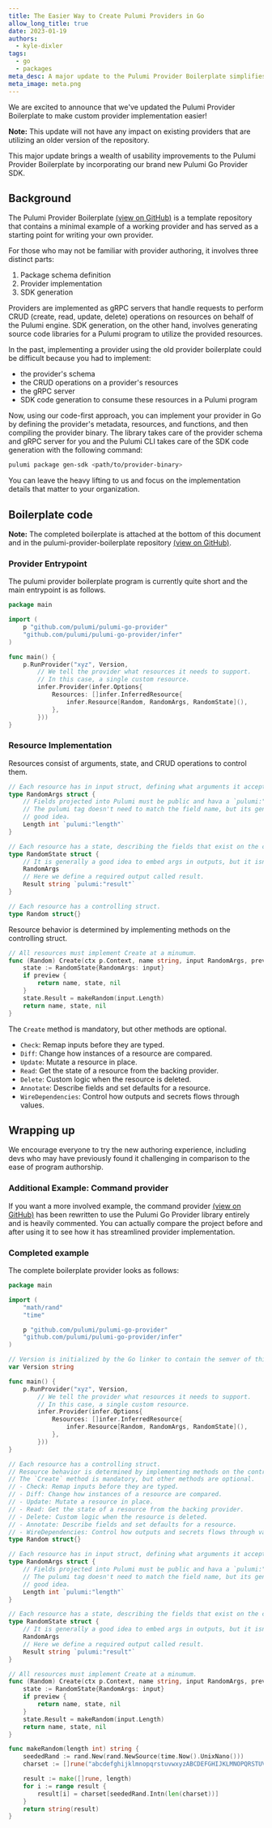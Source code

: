 ```yaml
---
title: The Easier Way to Create Pulumi Providers in Go
allow_long_title: true
date: 2023-01-19
authors: 
  - kyle-dixler
tags:
  - go
  - packages
meta_desc: A major update to the Pulumi Provider Boilerplate simplifies the provider development process.
meta_image: meta.png
---
```


We are excited to announce that we've updated the Pulumi Provider Boilerplate to make custom provider implementation easier!

**Note:** This update will not have any impact on existing providers that are utilizing an older version of the repository.

This major update brings a wealth of usability improvements to the Pulumi Provider Boilerplate by incorporating our brand
new Pulumi Go Provider SDK.

<!--more-->

## Background

The Pulumi Provider Boilerplate [(view on GitHub)](https://github.com/pulumi/pulumi-provider-boilerplate) is a template repository
that contains a minimal example of a working provider and has served as a starting point for writing your own provider.

For those who may not be familiar with provider authoring, it involves three distinct parts:

1. Package schema definition
2. Provider implementation
3. SDK generation

Providers are implemented as gRPC servers that handle requests to perform CRUD (create, read, update, delete) operations on resources on behalf of the Pulumi engine.
SDK generation, on the other hand, involves generating source code libraries for a Pulumi program to utilize the provided resources.

In the past, implementing a provider using the old provider boilerplate could be difficult because you had to implement:

- the provider's schema
- the CRUD operations on a provider's resources
- the gRPC server
- SDK code generation to consume these resources in a Pulumi program

Now, using our code-first approach, you can implement your provider in Go by defining the provider's metadata, resources, and functions, and then compiling the provider binary.
The library takes care of the provider schema and gRPC server for you and the Pulumi CLI takes care of the SDK code generation with the following command:

```bash
pulumi package gen-sdk <path/to/provider-binary>
```

You can leave the heavy lifting to us and focus on the implementation details that matter to your organization.

## Boilerplate code

**Note:** The completed boilerplate is attached at the bottom of this document and in the pulumi-provider-boilerplate repository [(view on GitHub)](https://github.com/pulumi/pulumi-provider-boilerplate).

### Provider Entrypoint

The pulumi provider boilerplate program is currently quite short and the main entrypoint is as follows.

```go
package main

import (
    p "github.com/pulumi/pulumi-go-provider"
    "github.com/pulumi/pulumi-go-provider/infer"
)

func main() {
    p.RunProvider("xyz", Version,
        // We tell the provider what resources it needs to support.
        // In this case, a single custom resource.
        infer.Provider(infer.Options{
            Resources: []infer.InferredResource{
                infer.Resource[Random, RandomArgs, RandomState](),
            },
        }))
}
```

### Resource Implementation

Resources consist of arguments, state, and CRUD operations to control them.

```go
// Each resource has in input struct, defining what arguments it accepts.
type RandomArgs struct {
    // Fields projected into Pulumi must be public and hava a `pulumi:"..."` tag.
    // The pulumi tag doesn't need to match the field name, but its generally a
    // good idea.
    Length int `pulumi:"length"`
}

// Each resource has a state, describing the fields that exist on the created resource.
type RandomState struct {
    // It is generally a good idea to embed args in outputs, but it isn't strictly necessary.
    RandomArgs
    // Here we define a required output called result.
    Result string `pulumi:"result"`
}

// Each resource has a controlling struct.
type Random struct{}
```

Resource behavior is determined by implementing methods on the controlling struct.

```go
// All resources must implement Create at a minumum.
func (Random) Create(ctx p.Context, name string, input RandomArgs, preview bool) (string, RandomState, error) {
    state := RandomState{RandomArgs: input}
    if preview {
        return name, state, nil
    }
    state.Result = makeRandom(input.Length)
    return name, state, nil
}
```

The `Create` method is mandatory, but other methods are optional.

- `Check`: Remap inputs before they are typed.
- `Diff`: Change how instances of a resource are compared.
- `Update`: Mutate a resource in place.
- `Read`: Get the state of a resource from the backing provider.
- `Delete`: Custom logic when the resource is deleted.
- `Annotate`: Describe fields and set defaults for a resource.
- `WireDependencies`: Control how outputs and secrets flows through values.

## Wrapping up

We encourage everyone to try the new authoring experience, including devs who may have previously found it challenging in comparison to the ease of program authorship.

### Additional Example: Command provider

If you want a more involved example, the command provider [(view on GitHub)](https://github.com/pulumi/pulumi-command/) has been
rewritten to use the Pulumi Go Provider library entirely and is heavily commented. You can actually compare the project before and after using it to see how it has streamlined
provider implementation.

### Completed example

The complete boilerplate provider looks as follows:

```go
package main

import (
    "math/rand"
    "time"

    p "github.com/pulumi/pulumi-go-provider"
    "github.com/pulumi/pulumi-go-provider/infer"
)

// Version is initialized by the Go linker to contain the semver of this build.
var Version string

func main() {
    p.RunProvider("xyz", Version,
        // We tell the provider what resources it needs to support.
        // In this case, a single custom resource.
        infer.Provider(infer.Options{
            Resources: []infer.InferredResource{
                infer.Resource[Random, RandomArgs, RandomState](),
            },
        }))
}

// Each resource has a controlling struct.
// Resource behavior is determined by implementing methods on the controlling struct.
// The `Create` method is mandatory, but other methods are optional.
// - Check: Remap inputs before they are typed.
// - Diff: Change how instances of a resource are compared.
// - Update: Mutate a resource in place.
// - Read: Get the state of a resource from the backing provider.
// - Delete: Custom logic when the resource is deleted.
// - Annotate: Describe fields and set defaults for a resource.
// - WireDependencies: Control how outputs and secrets flows through values.
type Random struct{}

// Each resource has in input struct, defining what arguments it accepts.
type RandomArgs struct {
    // Fields projected into Pulumi must be public and hava a `pulumi:"..."` tag.
    // The pulumi tag doesn't need to match the field name, but its generally a
    // good idea.
    Length int `pulumi:"length"`
}

// Each resource has a state, describing the fields that exist on the created resource.
type RandomState struct {
    // It is generally a good idea to embed args in outputs, but it isn't strictly necessary.
    RandomArgs
    // Here we define a required output called result.
    Result string `pulumi:"result"`
}

// All resources must implement Create at a minumum.
func (Random) Create(ctx p.Context, name string, input RandomArgs, preview bool) (string, RandomState, error) {
    state := RandomState{RandomArgs: input}
    if preview {
        return name, state, nil
    }
    state.Result = makeRandom(input.Length)
    return name, state, nil
}

func makeRandom(length int) string {
    seededRand := rand.New(rand.NewSource(time.Now().UnixNano()))
    charset := []rune("abcdefghijklmnopqrstuvwxyzABCDEFGHIJKLMNOPQRSTUVWXYZ0123456789")

    result := make([]rune, length)
    for i := range result {
        result[i] = charset[seededRand.Intn(len(charset))]
    }
    return string(result)
}
```

